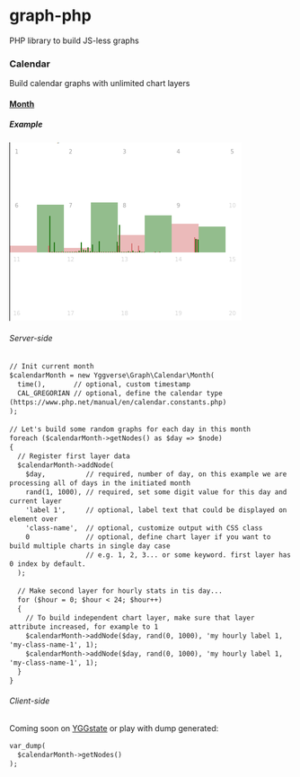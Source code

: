 # graph-php
PHP library to build JS-less graphs

### Calendar

Build calendar graphs with unlimited chart layers

#### [Month](https://github.com/YGGverse/graph-php/blob/main/src/Calendar/Month.php)

##### Example

![2 layers example](https://github.com/YGGverse/graph-php/blob/main/media/calendar/example-2-layers.png?raw=true)

###### Server-side

```
// Init current month
$calendarMonth = new Yggverse\Graph\Calendar\Month(
  time(),       // optional, custom timestamp
  CAL_GREGORIAN // optional, define the calendar type (https://www.php.net/manual/en/calendar.constants.php)
);

// Let's build some random graphs for each day in this month
foreach ($calendarMonth->getNodes() as $day => $node)
{
  // Register first layer data
  $calendarMonth->addNode(
    $day,          // required, number of day, on this example we are processing all of days in the initiated month
    rand(1, 1000), // required, set some digit value for this day and current layer
    'label 1',     // optional, label text that could be displayed on element over
    'class-name',  // optional, customize output with CSS class
    0              // optional, define chart layer if you want to build multiple charts in single day case
                   // e.g. 1, 2, 3... or some keyword. first layer has 0 index by default.
  );

  // Make second layer for hourly stats in tis day...
  for ($hour = 0; $hour < 24; $hour++)
  {
    // To build independent chart layer, make sure that layer attribute increased, for example to 1
    $calendarMonth->addNode($day, rand(0, 1000), 'my hourly label 1, 'my-class-name-1', 1);
    $calendarMonth->addNode($day, rand(0, 1000), 'my hourly label 1, 'my-class-name-1', 1);
  }
}
```

###### Client-side

Coming soon on [YGGstate](https://github.com/YGGverse/YGGstate) or play with dump generated:

```
var_dump(
  $calendarMonth->getNodes()
);
```